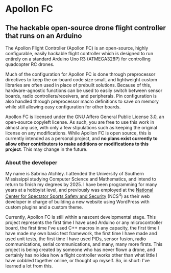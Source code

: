 # Apollon FC
## The hackable open-source drone flight controller that runs on an Arduino

The Apollon Flight Controller (Apollon FC) is an open-source, highly configurable, easily hackable flight controller which is designed to run entirely on a standard Arduino Uno R3 (ATMEGA328P) for controlling quadcopter RC drones.

Much of the configuration for Apollon FC is done through preprocessor directives to keep the on-board code size small, and lightweight custom libraries are often used in place of prebuilt solutions. Because of this, hardware-agnostic functions can be used to easily switch between sensor boards, radio controllers/receivers, and peripherals. Pin configuration is also handled through preprocessor macro definitions to save on memory while still allowing easy configuration for other boards.

Apollon FC is licensed under the GNU Affero General Public License 3.0, an open-source copyleft license. As such, you are free to use this work in almost any use, with only a few stipulations such as keeping the original license on any modifications. While Apollon FC is open source, this is currently intended as a personal project, and **no plans exist currently to allow other contributors to make additions or modifications to this project**. This may change in the future.


### About the developer
My name is Sabrina Atchley. I attended the University of Southern Mississippi studying Computer Science and Mathematics, and intend to return to finish my degrees by 2025. I have been programming for many years at a hobbyist level, and previously was employed at the [National Center for Spectator Sports Safety and Security](https://ncs4.usm.edu) (NCS<sup>4</sup>) as their web developer in charge of building a new website using WordPress with custom plugins and a custom theme.

Currently, Apollon FC is still within a nascent developmental stage. This project represents the first time I have used Arduino or any microcontroller board, the first time I've used C++ macros in any capacity, the first time I have made my own basic test framework, the first time I have made and used unit tests, the first time I have used PIDs, sensor fusion, radio communications, serial communications, and many, many more firsts. This project is being created by someone who has never flown a drone, and certainly has no idea how a flight controller works other than what little I have cobbled together online, or thought up myself. So, in short: I've learned a lot from this.
